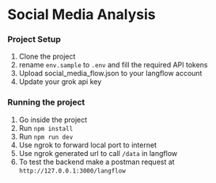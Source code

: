# Social Media Analysis

### Project Setup

1. Clone the project
2. rename `env.sample` to `.env` and fill the required API tokens
3. Upload social_media_flow.json to your langflow account
4. Update your grok api key

### Running the project
1. Go inside the project
2. Run `npm install`
3. Run `npm run dev`
4. Use ngrok to forward local port to internet
5. Use ngrok generated url to call `/data` in langflow
6. To test the backend make a postman request at `http://127.0.0.1:3000/langflow`





